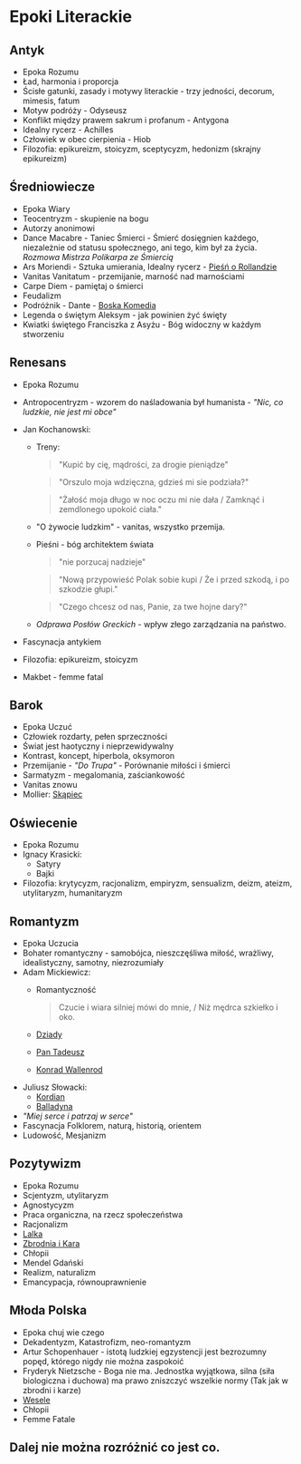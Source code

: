 # Epoki Literackie

## Antyk

- Epoka Rozumu
- Ład, harmonia i proporcja
- Ścisłe gatunki, zasady i motywy literackie - trzy jedności, decorum, mimesis, fatum
- Motyw podróży - Odyseusz
- Konflikt między prawem sakrum i profanum - Antygona
- Idealny rycerz - Achilles
- Człowiek w obec cierpienia - Hiob
- Filozofia: epikureizm, stoicyzm, sceptycyzm, hedonizm (skrajny epikureizm)

## Średniowiecze

- Epoka Wiary
- Teocentryzm - skupienie na bogu
- Autorzy anonimowi
- Dance Macabre - Taniec Śmierci - Śmierć dosięgnien każdego, niezależnie od statusu społecznego, ani tego, kim był za życia. *Rozmowa Mistrza Polikarpa ze Śmiercią*
- Ars Moriendi - Sztuka umierania, Idealny rycerz - [Pieśń o Rollandzie](lektury/Piesn%20O%20Rolandzie.md)
- Vanitas Vanitatum - przemijanie, marność nad marnościami
- Carpe Diem - pamiętaj o śmierci
- Feudalizm
- Podróżnik - Dante - [Boska Komedia](lektury/Boska%20Komedia.md)
- Legenda o świętym Aleksym - jak powinien żyć święty
- Kwiatki świętego Franciszka z Asyżu - Bóg widoczny w każdym stworzeniu

## Renesans

- Epoka Rozumu

- Antropocentryzm - wzorem do naśladowania był humanista - *"Nic, co ludzkie, nie jest mi obce"*

- Jan Kochanowski:
  
  - Treny:
    
    > "Kupić by cię, mądrości, za drogie pieniądze"
    
    > "Orszulo moja wdzięczna, gdzieś mi sie podziała?"
    
    > "Żałość moja długo w noc oczu mi nie dała / Zamknąć i zemdlonego upokoić ciała."
  
  - "O żywocie ludzkim" - vanitas, wszystko przemija.
  
  - Pieśni - bóg architektem świata
    
    > "nie porzucaj nadzieje"
    
    > "Nową przypowieść Polak sobie kupi / Że i przed szkodą, i po szkodzie głupi."
    
    > "Czego chcesz od nas, Panie, za twe hojne dary?"
  
  - *Odprawa Posłów Greckich* - wpływ złego zarządzania na państwo.

- Fascynacja antykiem

- Filozofia: epikureizm, stoicyzm

- Makbet - femme fatal

## Barok

- Epoka Uczuć
- Człowiek rozdarty, pełen sprzeczności
- Świat jest haotyczny i nieprzewidywalny
- Kontrast, koncept, hiperbola, oksymoron
- Przemijanie - *"Do Trupa"* - Porównanie miłości i śmierci
- Sarmatyzm - megalomania, zaściankowość
- Vanitas znowu
- Mollier: [Skąpiec](lektury/Skąpiec.md)

## Oświecenie

- Epoka Rozumu
- Ignacy Krasicki:
  - Satyry
  - Bajki
- Filozofia: krytycyzm, racjonalizm, empiryzm, sensualizm, deizm, ateizm, utylitaryzm, humanitaryzm

## Romantyzm

- Epoka Uczucia
- Bohater romantyczny - samobójca, nieszczęśliwa miłość, wrażliwy, idealistyczny, samotny, niezrozumiały
- Adam Mickiewicz:
  - Romantyczność
    
    > Czucie i wiara silniej mówi do mnie, / Niż mędrca szkiełko i oko.
  - [Dziady](lektury/Dziady.md)
  - [Pan Tadeusz](lektury/Pan%20Tadeusz.md)
  - [Konrad Wallenrod](lektury/Konrad%20Wallenrod.md)
- Juliusz Słowacki:
  - [Kordian](lektury/Kordian.md)
  - [Balladyna](lektury/Balladyna.md)
- *"Miej serce i patrzaj w serce"*
- Fascynacja Folklorem, naturą, historią, orientem
- Ludowość, Mesjanizm

## Pozytywizm

- Epoka Rozumu
- Scjentyzm, utylitaryzm
- Agnostycyzm
- Praca organiczna, na rzecz społeczeństwa
- Racjonalizm
- [Lalka](lektury/Lalka.md)
- [Zbrodnia i Kara](lektury/Zbrodnia%20i%20Kara.md)
- Chłopii
- Mendel Gdański
- Realizm, naturalizm
- Emancypacja, równouprawnienie

## Młoda Polska

- Epoka chuj wie czego
- Dekadentyzm, Katastrofizm, neo-romantyzm
- Artur Schopenhauer - istotą ludzkiej egzystencji jest bezrozumny popęd, którego
  nigdy nie można zaspokoić
- Fryderyk Nietzsche - Boga nie ma. Jednostka wyjątkowa, silna (siła biologiczna i duchowa)
  ma prawo zniszczyć wszelkie normy (Tak jak w zbrodni i karze)
- [Wesele](lektury/Wesele.md)
- Chłopii
- Femme Fatale

## Dalej nie można rozróżnić co jest co.
